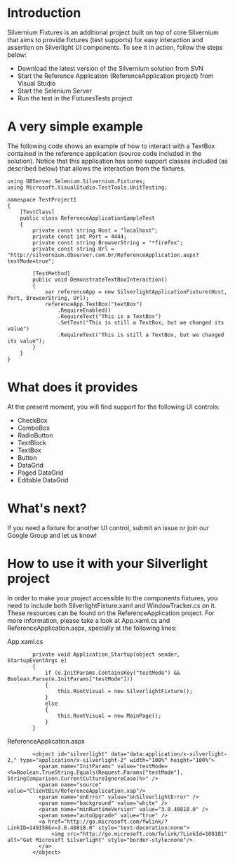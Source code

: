 # Introduction #

Silvernium Fixtures is an additional project built on top of core Silvernium that aims to provide fixtures (test supports) for easy interaction and assertion on Silverlight UI components. To see it in action, follow the steps below:
  * Download the latest version of the Silvernium solution from SVN
  * Start the Reference Application (ReferenceApplication project) from Visual Studio
  * Start the Selenium Server
  * Run the test in the FixturesTests project

# A very simple example #

The following code shows an example of how to interact with a TextBox contained in the reference application (source code included in the solution). Notice that this application has some support classes included (as described below) that allows the interaction from the fixtures.

```
using DBServer.Selenium.Silvernium.Fixtures;
using Microsoft.VisualStudio.TestTools.UnitTesting;

namespace TestProject1
{
    [TestClass]
    public class ReferenceApplicationSampleTest
    {
        private const string Host = "localhost";
        private const int Port = 4444;
        private const string BrowserString = "*firefox";
        private const string Url = "http://silvernium.dbserver.com.br/ReferenceApplication.aspx?testMode=true";

        [TestMethod]
        public void DemonstrateTextBoxInteraction()
        {
            var referenceApp = new SilverlightApplicationFixture(Host, Port, BrowserString, Url);
            referenceApp.TextBox("textBox")
                .RequireEnabled()
                .RequireText("This is a TextBox")
                .SetText("This is still a TextBox, but we changed its value")
                .RequireText("This is still a TextBox, but we changed its value");
        }
    }
}
```

# What does it provides #

At the present moment, you will find support for the following UI controls:

  * CheckBox
  * ComboBox
  * RadioButton
  * TextBlock
  * TextBox
  * Button
  * DataGrid
  * Paged DataGrid
  * Editable DataGrid

# What's next? #

If you need a fixture for another UI control, submit an issue or join our Google Group and let us know!

# How to use it with your Silverlight project #

In order to make your project accessible to the components fixtures, you need to include both SilverlightFixture.xaml and WindowTracker.cs on it. These resources can be found on the ReferenceApplication project. For more information, please take a look at App.xaml.cs and ReferenceApplication.aspx, specially at the following lines:

App.xaml.cs
```
        private void Application_Startup(object sender, StartupEventArgs e)
        {
            if (e.InitParams.ContainsKey("testMode") && Boolean.Parse(e.InitParams["testMode"]))
            {
                this.RootVisual = new SilverlightFixture();
            }
            else
            {
                this.RootVisual = new MainPage();
            }
        }
```

ReferenceApplication.aspx
```
        <object id="silverlight" data="data:application/x-silverlight-2," type="application/x-silverlight-2" width="100%" height="100%">
          <param name="InitParams" value="testMode=<%=Boolean.TrueString.Equals(Request.Params["testMode"], StringComparison.CurrentCultureIgnoreCase)%>" />
		  <param name="source" value="ClientBin/ReferenceApplication.xap"/>
		  <param name="onError" value="onSilverlightError" />
		  <param name="background" value="white" />
		  <param name="minRuntimeVersion" value="3.0.40818.0" />
		  <param name="autoUpgrade" value="true" />
		  <a href="http://go.microsoft.com/fwlink/?LinkID=149156&v=3.0.40818.0" style="text-decoration:none">
 			  <img src="http://go.microsoft.com/fwlink/?LinkId=108181" alt="Get Microsoft Silverlight" style="border-style:none"/>
		  </a>
	    </object>
```